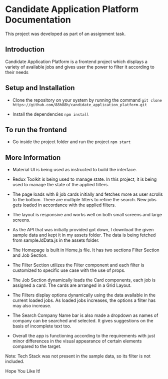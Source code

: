 # Candidate Application Platform Documentation

This project was developed as part of an assignment task.

## Introduction
Candidate Application Platform is a frontend project which displays a variety of available jobs and gives user the power to filter it according to their needs

## Setup and Installation

- Clone the repository on your system by running the command
  `git clone https://github.com/88h88h/candidate_application_platform.git`

- Install the dependencies
  `npm install`


## To run the frontend 

- Go inside the project folder and run the project 
`npm start`

## More Information

- Material UI is being used as instructed to build the interface.

- Redux Toolkit is being used to manage state. In this project, it is being used to manage the state of the applied filters.

- The page loads with 8 job cards initially and fetches more as user scrolls to the bottom. There are multiple filters to refine the search. New jobs gets loaded in accordance with the applied filters.

- The layout is responsive and works well on both small screens and large screens.

- As the API that was initially provided got down, I download the given sample data and kept it in my assets folder. The data is being fetched from sampleJdData.js in the assets folder.

- The Homepage is built in Home.js file. It has two sections Filter Section and Job Section. 

- The Filter Section utilizes the Filter component and each filter is customized to specific use case with the use of props. 

- The Job Section dynamically loads the Card components, each job is assigned a card. The cards are arranged in a Grid Layout.

- The Filters display options dynamically using the data available in the current loaded jobs. As loaded jobs increases, the options a filter has may also increase.

- The Search Company Name bar is also made a dropdown as names of company can be searched and selected. It gives suggestions on the basis of incomplete text too.

- Overall the app is functioning according to the requirements with just minor differences in the visual appearance of certain elements compared to the target.

Note: Tech Stack was not present in the sample data, so its filter is not included.

Hope You Like It!
